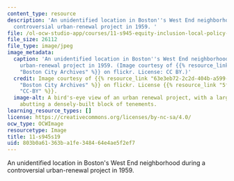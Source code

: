 ```yaml
---
content_type: resource
description: 'An unidentified location in Boston''s West End neighborhood during a
  controversial urban-renewal project in 1959. '
file: /ol-ocw-studio-app/courses/11-s945-equity-inclusion-local-policy-driven-strategies-for-economic-development-the-just-city-spring-2019/803b0a61363ba1fe348464e4ae5f2ef7_11-S945s19.jpg
file_size: 26112
file_type: image/jpeg
image_metadata:
  caption: 'An unidentified location in Boston''s West End neighborhood during a controversial
    urban-renewal project in 1959. (Image courtesy of {{% resource_link "63e3eb72-2c2d-404b-a599-b93d713af524"
    "Boston City Archives" %}} on flickr. License: CC BY.)'
  credit: Image courtesy of {{% resource_link "63e3eb72-2c2d-404b-a599-b93d713af524"
    "Boston City Archives" %}} on flickr. License {{% resource_link "5fa47986-310b-4128-a797-791be791d7a6"
    "CC-BY" %}}.
  image-alt: A bird's-eye view of an urban renewal project, with a large barren area
    abutting a densely-built block of tenements.
learning_resource_types: []
license: https://creativecommons.org/licenses/by-nc-sa/4.0/
ocw_type: OCWImage
resourcetype: Image
title: 11-s945s19
uid: 803b0a61-363b-a1fe-3484-64e4ae5f2ef7
---
```

An unidentified location in Boston's West End neighborhood during a controversial urban-renewal project in 1959. 
